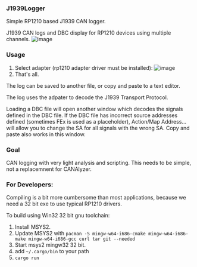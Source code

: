 ### J1939Logger
Simple RP1210 based J1939 CAN logger.

J1939 CAN logs and DBC display for RP1210 devices using multiple channels.
![image](https://github.com/SolidDesignNet/j1939logger/assets/1972001/d7596418-933e-428e-9f7e-9170cb49a768)

### Usage 

1. Select adapter (rp1210 adapter driver must be installed):
![image](https://github.com/SolidDesignNet/j1939logger/assets/1972001/402f00df-0211-40cf-b758-5937fe3bc75b)
2. That's all.

The log can be saved to another file, or copy and paste to a text editor.

The log uses the adpater to decode the J1939 Transport Protocol.

Loading a DBC file will open another window which decodes the signals defined in the DBC file.  If the DBC file has incorrect source addresses defined (sometimes FEx is used as a placeholder), Action/Map Address... will allow you to change the SA for all signals with the wrong SA.  Copy and paste also works in this window.

### Goal
CAN logging with very light analysis and scripting.  This needs to be simple, not a replacemnent for CANAlyzer.

### For Developers:
Compiling is a bit more cumbersome than most applications, because we need a 32 bit exe to use typical RP1210 drivers.

To build using Win32 32 bit gnu toolchain:
1. Install MSYS2.
2. Update MSYS2 with `pacman -S mingw-w64-i686-cmake mingw-w64-i686-make mingw-w64-i686-gcc curl tar git --needed`
3. Start msys2 mingw32 32 bit.
4. add `~/.cargo/bin` to your path
5. `cargo run`